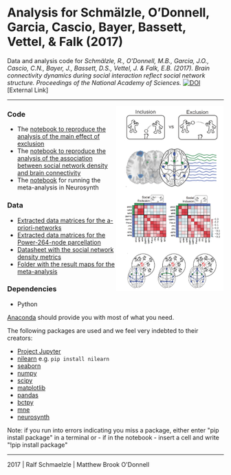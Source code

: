 # Analysis for Schmälzle, O’Donnell, Garcia, Cascio, Bayer, Bassett, Vettel, & Falk (2017)

Data and analysis code for *Schmälzle, R., O'Donnell, M.B., Garcia, J.O., Cascio, C.N., Bayer, J., Bassett, D.S., Vettel, J. & Falk, E.B. (2017). Brain connectivity dynamics during social interaction reflect social network structure. Proceedings of the National Academy of Sciences.* [![DOI](http://www.ralfschmaelzle.net/wp-content/plugins/papercite/img/pdf.png)](http://www.pnas.org/content/early/2017/04/27/1616130114.abstract) [External Link]


***

<img align="right" width=250px src=data/explainer_fig.png> 

### Code
* The [notebook to reproduce the analysis of the main effect of exclusion](https://github.com/nomcomm/BrainConnectivitySocialNetworkPNAS/blob/master/notebooks/Schmaelzle_ConnectivitySociaExclusion.ipynb)
* The [notebook to reproduce the analysis of the association between social network density and brain connectivity](https://github.com/nomcomm/BrainConnectivitySocialNetworkPNAS/blob/master/notebooks/Schmaelzle_ConnectivityDensity.ipynb)
* The [ notebook](https://github.com/nomcomm/BrainConnectivitySocialNetworkPNAS/blob/master/notebooks/Schmaelzle_Neurosynth.ipynb) for running the meta-analysis in Neurosynth


### Data
* [Extracted data matrices for the a-priori-networks](https://github.com/nomcomm/BrainConnectivitySocialNetworkPNAS/blob/master/data/connectivity_matrices)
* [Extracted data matrices for the Power-264-node parcellation](https://github.com/nomcomm/BrainConnectivitySocialNetworkPNAS/blob/master/data/connectivity_matrices_264)
* [Datasheet with the social network density metrics](https://github.com/nomcomm/BrainConnectivitySocialNetworkPNAS/blob/master/data/datasheets/pID_social_networks.csv)
* [Folder with the result maps for the meta-analysis](https://github.com/nomcomm/BrainConnectivitySocialNetworkPNAS/blob/master/data/metaanalysis)



### Dependencies
* Python

[Anaconda](http://continuum.io/downloads) should provide you with most of what you need.


The following packages are used and we feel very indebted to their creators:
* [Project Jupyter](https://github.com/jupyter) 
* [nilearn](https://github.com/nilearn) e.g. `pip install nilearn`
* [seaborn](http://seaborn.pydata.org/)
* [numpy](http://www.numpy.org/)
* [scipy](http://www.scipy.org/)
* [matplotlib](http://matplotlib.org/)
* [pandas](http://pandas.pydata.org/)
* [bctpy](https://github.com/aestrivex/bctpy)
* [mne](https://github.com/mne-tools)
* [neurosynth](https://github.com/neurosynth)


Note: if you run into errors indicating you miss a package, either enter "pip install package" in a terminal or - if in the notebook - insert a cell and write "!pip install package"


***
2017 | Ralf Schmaelzle | Matthew Brook O'Donnell 
